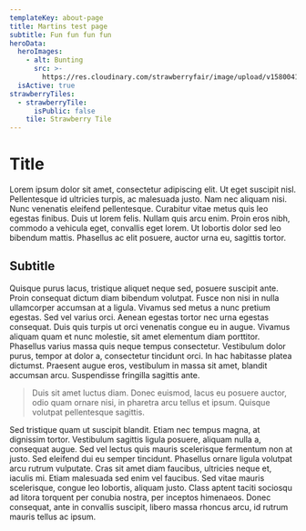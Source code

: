 ```yaml
---
templateKey: about-page
title: Martins test page
subtitle: Fun fun fun fun
heroData:
  heroImages:
    - alt: Bunting
      src: >-
        https://res.cloudinary.com/strawberryfair/image/upload/v1580041739/Banner/bunting_unwt07.jpg
  isActive: true
strawberryTiles:
  - strawberryTile:
      isPublic: false
    tile: Strawberry Tile
---
```

# Title 

Lorem ipsum dolor sit amet, consectetur adipiscing elit. Ut eget suscipit nisl. Pellentesque id ultricies turpis, ac malesuada justo. Nam nec aliquam nisi. Nunc venenatis eleifend pellentesque. Curabitur vitae metus quis leo egestas finibus. Duis ut lorem felis. Nullam quis arcu enim. Proin eros nibh, commodo a vehicula eget, convallis eget lorem. Ut lobortis dolor sed leo bibendum mattis. Phasellus ac elit posuere, auctor urna eu, sagittis tortor.

## Subtitle


Quisque purus lacus, tristique aliquet neque sed, posuere suscipit ante. Proin consequat dictum diam bibendum volutpat. Fusce non nisi in nulla ullamcorper accumsan at a ligula. Vivamus sed metus a nunc pretium egestas. Sed vel varius orci. Aenean egestas tortor nec urna egestas consequat. Duis quis turpis ut orci venenatis congue eu in augue. Vivamus aliquam quam et nunc molestie, sit amet elementum diam porttitor. Phasellus varius massa quis neque tempus consectetur. Vestibulum dolor purus, tempor at dolor a, consectetur tincidunt orci. In hac habitasse platea dictumst. Praesent augue eros, vestibulum in massa sit amet, blandit accumsan arcu. Suspendisse fringilla sagittis ante. 

> Duis sit amet luctus diam. Donec euismod, lacus eu posuere auctor, odio quam ornare nisi, in pharetra arcu tellus et ipsum. Quisque volutpat pellentesque sagittis.

Sed tristique quam ut suscipit blandit. Etiam nec tempus magna, at dignissim tortor. Vestibulum sagittis ligula posuere, aliquam nulla a, consequat augue. Sed vel lectus quis mauris scelerisque fermentum non at justo. Sed eleifend dui eu semper tincidunt. Phasellus ornare ligula volutpat arcu rutrum vulputate. Cras sit amet diam faucibus, ultricies neque et, iaculis mi. Etiam malesuada sed enim vel faucibus. Sed vitae mauris scelerisque, congue leo lobortis, aliquam justo. Class aptent taciti sociosqu ad litora torquent per conubia nostra, per inceptos himenaeos. Donec consequat, ante in convallis suscipit, libero massa rhoncus arcu, id rutrum mauris tellus ac ipsum.

